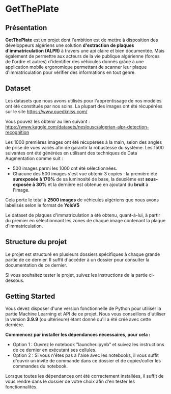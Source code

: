 # GetThePlate

## Présentation
**GetThePlate** est un projet dont l'ambition est de mettre à disposition des développeurs algériens une solution **d'extraction de plaques d'immatriculation (ALPR)** à travers une api claire et bien documentée. Mais également de permettre aux acteurs de la vie publique algérienne (forces de l'ordre et autres) d'identifier des véhicules donnés grâce à une application mobile ergonomique permettant de scanner leur plaque d'immatriculation pour vérifier des informations en tout genre.

## Dataset
Les datasets que nous avons utilisés pour l'apprentissage de nos modèles ont été constitués par nos soins. La plupart des images ont été récupérées sur le site https://www.ouedkniss.com/

Vous pouvez les obtenir au lien suivant : https://www.kaggle.com/datasets/neslousc/algerian-alpr-detection-recognition

Les 1000 premières images ont été récupérées à la main, selon des angles de prise de vues variés afin de garantir la robustesse du système. Les 1500 suivantes ont été générées en utilisant des techniques de Data Augmentation comme suit :
- 500 images parmi les 1000 ont été sélectionnées.
- Chacune des 500 images s'est vue obtenir 3 copies : la première été **surexposée à 170%** de sa luminosité de base, la deuxième est **sous-exposée à 30%** et la dernière est obtenue en ajoutant du **bruit** à l'image.

Cela porte le total à **2500 images** de véhicules algériens que nous avons labelisés selon le format de **YoloV5**

Le dataset de plaques d'immatriculation a été obtenu, quant-à-lui, à partir du premier en sélectionnant les zones de chaque image contenant la plaque d'immatriculation.

## Structure du projet
Le projet est structuré en plusieurs dossiers spécifiques à chaque grande partie de ce dernier. Il suffit d'accéder à un dossier pour consulter la documentation de ce dernier.

Si vous souhaitez tester le projet, suivez les instructions de la partie ci-dessous.

## Getting Started

Vous devez disposer d'une version fonctionnelle de Python pour utiliser la partie Machine Learning et API de ce projet. Nous vous conseillons d'utiliser la version **3.9.9** (ou ultérieure) étant donné qu'il a été créé avec cette dernière.

**Commencez par installer les dépendances nécessaires, pour cela :**

- Option 1 : Ouvrez le notebook "launcher.ipynb" et suivez les instructions de ce dernier en exécutant ses cellules.
- Option 2 : Si vous n'êtes pas à l'aise avec les notebooks, il vous suffit d'ouvrir un invite de commande dans ce dossier et de copier/coller les commandes du notebook.

Lorsque toutes les dépendances ont été correctement installées, il suffit de vous rendre dans le dossier de votre choix afin d'en tester les fonctionnalités.